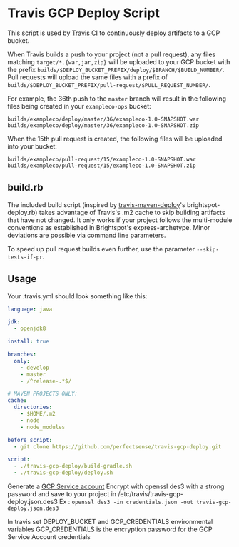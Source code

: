 # Travis GCP Deploy Script

This script is used by [Travis CI](https://travis-ci.com/) to continuously deploy artifacts to a GCP bucket.

When Travis builds a push to your project (not a pull request), any files matching `target/*.{war,jar,zip}` will be uploaded to your GCP bucket with the prefix `builds/$DEPLOY_BUCKET_PREFIX/deploy/$BRANCH/$BUILD_NUMBER/`. Pull requests will upload the same files with a prefix of `builds/$DEPLOY_BUCKET_PREFIX/pull-request/$PULL_REQUEST_NUMBER/`.

For example, the 36th push to the `master` branch will result in the following files being created in your `exampleco-ops` bucket:

```
builds/exampleco/deploy/master/36/exampleco-1.0-SNAPSHOT.war
builds/exampleco/deploy/master/36/exampleco-1.0-SNAPSHOT.zip
```

When the 15th pull request is created, the following files will be uploaded into your bucket:
```
builds/exampleco/pull-request/15/exampleco-1.0-SNAPSHOT.war
builds/exampleco/pull-request/15/exampleco-1.0-SNAPSHOT.zip
```

## build.rb

The included build script (inspired by
[travis-maven-deploy](https://github.com/perfectsense/travis-maven-deploy)'s
brightspot-deploy.rb) takes advantage of Travis's .m2 cache to skip building
artifacts that have not changed. It only works if your project follows the
multi-module conventions as established in Brightspot's express-archetype. Minor
deviations are possible via command line parameters.

To speed up pull request builds even further, use the parameter `--skip-tests-if-pr`.

## Usage

Your .travis.yml should look something like this:

```yaml
language: java

jdk:
  - openjdk8

install: true

branches:
  only:
    - develop
    - master
    - /^release-.*$/

# MAVEN PROJECTS ONLY:
cache:
  directories:
    - $HOME/.m2
    - node
    - node_modules

before_script:
  - git clone https://github.com/perfectsense/travis-gcp-deploy.git

script:
  - ./travis-gcp-deploy/build-gradle.sh
  - ./travis-gcp-deploy/deploy.sh
```

Generate a [GCP Service account](https://developers.google.com/identity/protocols/oauth2/service-account)
Encrypt with openssl des3 with a strong password and save to your project in /etc/travis/travis-gcp-deploy.json.des3
Ex : `openssl des3 -in credentials.json -out travis-gcp-deploy.json.des3`

In travis set DEPLOY_BUCKET and GCP_CREDENTIALS environmental variables
GCP_CREDENTIALS is the encryption password for the GCP Service Account credentials

